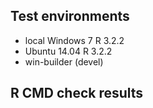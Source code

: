 ## Test environments
* local Windows 7 R 3.2.2
* Ubuntu 14.04 R 3.2.2
* win-builder (devel)

## R CMD check results
